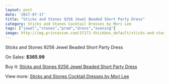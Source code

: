 ```yaml
---
layout: post
date: '2017-07-17'
title: "Sticks and Stones 9256 Jewel Beaded Short Party Dress"
category: Sticks and Stones Cocktail Dresses by Mori Lee
tags: ["jewel","stones","prom","dress","evening"]
image: http://img.princessan.com/37171-thickbox_default/sticks-and-stones-9256-jewel-beaded-short-party-dress.jpg
---
```

Sticks and Stones 9256 Jewel Beaded Short Party Dress

On Sales: **$365.99**
<a href="https://www.princessan.com/en/17289-sticks-and-stones-9256-jewel-beaded-short-party-dress.html"><amp-img layout="responsive" width="600" height="600" src="//img.princessan.com/37171-thickbox_default/sticks-and-stones-9256-jewel-beaded-short-party-dress.jpg" alt="Sticks and Stones 9256 Jewel Beaded Short Party Dress 0" /></a>
<a href="https://www.princessan.com/en/17289-sticks-and-stones-9256-jewel-beaded-short-party-dress.html"><amp-img layout="responsive" width="600" height="600" src="//img.princessan.com/37174-thickbox_default/sticks-and-stones-9256-jewel-beaded-short-party-dress.jpg" alt="Sticks and Stones 9256 Jewel Beaded Short Party Dress 1" /></a>
<a href="https://www.princessan.com/en/17289-sticks-and-stones-9256-jewel-beaded-short-party-dress.html"><amp-img layout="responsive" width="600" height="600" src="//img.princessan.com/37173-thickbox_default/sticks-and-stones-9256-jewel-beaded-short-party-dress.jpg" alt="Sticks and Stones 9256 Jewel Beaded Short Party Dress 2" /></a>
<a href="https://www.princessan.com/en/17289-sticks-and-stones-9256-jewel-beaded-short-party-dress.html"><amp-img layout="responsive" width="600" height="600" src="//img.princessan.com/37172-thickbox_default/sticks-and-stones-9256-jewel-beaded-short-party-dress.jpg" alt="Sticks and Stones 9256 Jewel Beaded Short Party Dress 3" /></a>

Buy it: [Sticks and Stones 9256 Jewel Beaded Short Party Dress](https://www.princessan.com/en/17289-sticks-and-stones-9256-jewel-beaded-short-party-dress.html "Sticks and Stones 9256 Jewel Beaded Short Party Dress")

View more: [Sticks and Stones Cocktail Dresses by Mori Lee](https://www.princessan.com/en/145- "Sticks and Stones Cocktail Dresses by Mori Lee")